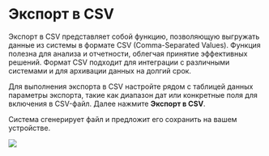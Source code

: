 # Экспорт в CSV

Экспорт в CSV представляет собой функцию, позволяющую выгружать данные из системы в формате CSV (Comma-Separated Values). Функция полезна для анализа и отчетности, облегчая принятие эффективных решений. Формат CSV подходит для интеграции с различными системами и для архивации данных на долгий срок.

Для выполнения экспорта в CSV настройте рядом с таблицей данных параметры экспорта, такие как диапазон дат или конкретные поля для включения в CSV-файл. Далее нажмите **Экспорт в CSV**. 

Система сгенерирует файл и предложит его сохранить на вашем устройстве.

![](../../resources/ui3/features/csv.png)




